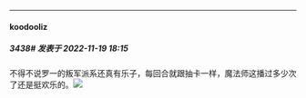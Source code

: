 

*****

####  koodooliz  
##### 3438#       发表于 2022-11-19 18:15

不得不说罗一的叛军派系还真有乐子，每回合就跟抽卡一样，魔法师这播过多少次了还是挺欢乐的。<img src="https://static.saraba1st.com/image/smiley/face2017/066.png" referrerpolicy="no-referrer">

